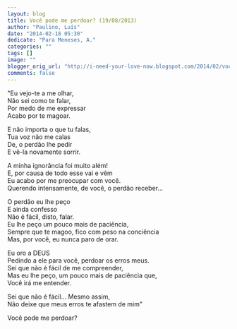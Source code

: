 ```yaml
---
layout: blog
title: Você pode me perdoar? (19/08/2013)
author: "Paulino, Luís"
date: "2014-02-18 05:30"
dedicate: "Para Meneses, A."
categories: ""
tags: []
image: ""
blogger_orig_url: "http://i-need-your-love-now.blogspot.com/2014/02/voce-pode-me-perdoar-19082013.html"
comments: false
---
```


"Eu vejo-te a me olhar,\
Não sei como te falar,\
Por medo de me expressar\
Acabo por te magoar.

E não importa o que tu falas,\
Tua voz não me calas\
De, o perdão lhe pedir\
E vê-la novamente sorrir.

A minha ignorância foi muito além!\
E, por causa de todo esse vai e vêm\
Eu acabo por me preocupar com você.\
Querendo intensamente, de você, o perdão receber...

O perdão eu lhe peço\
E ainda confesso\
Não é fácil, disto, falar.\
Eu lhe peço um pouco mais de paciência,\
Sempre que te magoo, fico com peso na conciência\
Mas, por você, eu nunca paro de orar.

Eu oro a DEUS\
Pedindo a ele para você, perdoar os erros meus.\
Sei que não é fácil de me compreender,\
Mas eu lhe peço, um pouco mais de paciência que,\
Você irá me entender.

Sei que não é fácil... Mesmo assim,\
Não deixe que meus erros te afastem de mim"

Você pode me perdoar?
